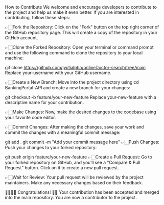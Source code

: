 How to Contribute
We welcome and encourage developers to contribute to the project and help us make it even better. If you are interested in contributing, follow these steps:

👉🏻Fork the Repository: Click on the "Fork" button on the top right corner of the GitHub repository page. This will create a copy of the repository in your GitHub account.

👉🏻Clone the Forked Repository: Open your terminal or command prompt and use the following command to clone the repository to your local machine:

git clone https://github.com/jyotialpha/onlineDoctor-search/tree/main
Replace your-username with your GitHub username.

👉🏻Create a New Branch: Move into the project directory using cd BankingPortal-API and create a new branch for your changes:

git checkout -b feature/your-new-feature
Replace your-new-feature with a descriptive name for your contribution.

👉🏻Make Changes: Now, make the desired changes to the codebase using your favorite code editor.

👉🏻Commit Changes: After making the changes, save your work and commit the changes with a meaningful commit message:

git add .
git commit -m "Add your commit message here"
👉🏻Push Changes: Push your changes to your forked repository:

git push origin feature/your-new-feature
👉🏻Create a Pull Request: Go to your forked repository on GitHub, and you'll see a "Compare & Pull Request" button. Click on it to create a new pull request.

👉🏻Wait for Review: Your pull request will be reviewed by the project maintainers. Make any necessary changes based on their feedback.

👏🏻👏🏻 Congratulations! 🎉🎊 Your contribution has been accepted and merged into the main repository. You are now a contributor to the project.
